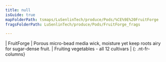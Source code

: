 ```yaml
---
title: null
isGuide: true
mapFolderPath: tsmaps/LuSenlinTech/produce/Pods/%CE%9E%20FruitForge
fragsFolderPath: LuSenlinTech/produce/Pods/FruitForge_frags

---
```



<!-- tsGuideRenderComment {"guide":{"id":"y1Y4pN0wL","path":"LuSenlinTech/produce/Pods","fragmentFolderPath":"LuSenlinTech/produce/Pods/FruitForge_frags"},"fragment":{"id":"y1Y4pN0wL","topLevelMapKey":"wekUww017C","mapKeyChain":"wekUww017C","guideID":"y1Y4pN0y6","guidePath":"c:/GitHub/MuddySpud/MuddySpud.github.io/tsmaps/LuSenlinTech/produce/Pods/FruitForge.tspod","chartKey":"wekUww017C","isLeaf":false,"options":[{"id":"y1Y4pR1t6","option":"FruitForge details","order":1,"isAncillary":true}]}} -->

| FruitForge | Porous micro-bead media wick, moisture yet keep roots airy for sugar-dense fruit. | Fruiting vegetables - all 12 cultivars |
{: .nt-fr-columns}
